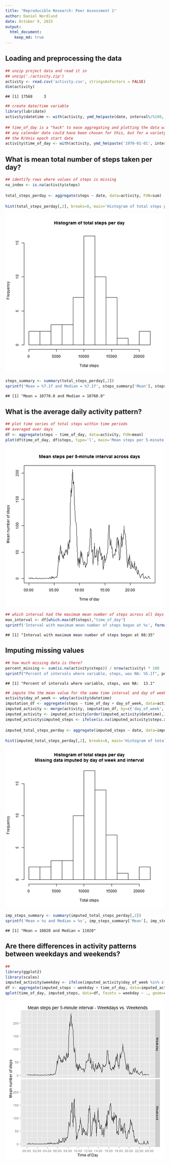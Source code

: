 ```yaml
---
title: "Reproducible Research: Peer Assessment 1"
author: Daniel Nordlund
date: October 9, 2015
output: 
  html_document:
    keep_md: true
---
```



## Loading and preprocessing the data


```r
## unzip project data and read it in
## unzip('./activity.zip')
activity <- read.csv('activity.csv', stringsAsFactors = FALSE)
dim(activity)
```

```
## [1] 17568     3
```

```r
## create date/time variable 
library(lubridate)
activity$datetime <- with(activity, ymd_hm(paste(date, interval%/%100, interval%%100, sep=':')))

## time_of_day is a "hack" to ease aggregating and plotting the data with ggplot2
## any calendar date could have been chosen for this, but for a variety of reasons I chose
## the R/Unix epoch start date
activity$time_of_day <- with(activity, ymd_hm(paste('1970-01-01', interval%/%100, interval%%100, sep=':')))
```

## What is mean total number of steps taken per day?

```r
## identify rows where values of steps is missing
na_index <- is.na(activity$steps)

total_steps_perday <- aggregate(steps ~ date, data=activity, FUN=sum)

hist(total_steps_perday[,2], breaks=8, main='Histogram of total steps per day', xlab='Total steps')
```

![plot of chunk unnamed-chunk-2](figure/unnamed-chunk-2-1.png) 

```r
steps_summary <- summary(total_steps_perday[,2])
sprintf('Mean = %7.1f and Median = %7.1f', steps_summary['Mean'], steps_summary['Median'])
```

```
## [1] "Mean = 10770.0 and Median = 10760.0"
```

## What is the average daily activity pattern?

```r
## plot time series of total steps within time periods
## averaged over days
df <- aggregate(steps ~ time_of_day, data=activity, FUN=mean)
plot(df$time_of_day, df$steps, type='l', main='Mean steps per 5-minute interval across days', xlab='Time of day', ylab='Mean number of steps')
```

![plot of chunk unnamed-chunk-3](figure/unnamed-chunk-3-1.png) 

```r
## which interval had the maximum mean number of steps across all days
max_interval <- df[which.max(df$steps),"time_of_day"]
sprintf('Interval with maximum mean number of steps began at %s', format(max_interval,'%H:%M'))
```

```
## [1] "Interval with maximum mean number of steps began at 08:35"
```

## Imputing missing values

```r
## how much missing data is there?
percent_missing <- sum(is.na(activity$steps)) / nrow(activity) * 100
sprintf("Percent of intervals where variable, steps, was NA: %5.1f", percent_missing)
```

```
## [1] "Percent of intervals where variable, steps, was NA:  13.1"
```

```r
## impute the the mean value for the same time interval and day of week
activity$day_of_week <- wday(activity$datetime)
imputation_df <- aggregate(steps ~ time_of_day + day_of_week, data=activity, FUN=mean)
imputed_activity <- merge(activity, imputation_df, by=c('day_of_week','time_of_day'), all.x=TRUE) 
imputed_activity <- imputed_activity[order(imputed_activity$datetime),]
imputed_activity$imputed_steps <- ifelse(is.na(imputed_activity$steps.x), imputed_activity$steps.y, imputed_activity$steps.x)

imputed_total_steps_perday <- aggregate(imputed_steps ~ date, data=imputed_activity,  FUN=sum)

hist(imputed_total_steps_perday[,2], breaks=8, main='Histogram of total steps per day\nMissing data imputed by day of week and interval', xlab='Total steps')
```

![plot of chunk unnamed-chunk-4](figure/unnamed-chunk-4-1.png) 

```r
imp_steps_summary <- summary(imputed_total_steps_perday[,2])
sprintf('Mean = %s and Median = %s', imp_steps_summary['Mean'], imp_steps_summary['Median'])
```

```
## [1] "Mean = 10820 and Median = 11020"
```



## Are there differences in activity patterns between weekdays and weekends?

```r
## 
library(ggplot2)
library(scales)
imputed_activity$weekday <- ifelse(imputed_activity$day_of_week %in% c(1,7), 'Weekend', 'Weekday')
df <- aggregate(imputed_steps ~ weekday + time_of_day, data=imputed_activity, FUN=mean)
qplot(time_of_day, imputed_steps, data=df, facets = weekday ~ ., geom=c('line'), xlab="Time of Day", ylab='Mean number of steps') + scale_x_datetime(breaks=date_breaks('2 hour'), labels=date_format('%H:%M')) + labs(title='Mean steps per 5-minute interval - Weekdays vs. Weekends')
```

![plot of chunk unnamed-chunk-5](figure/unnamed-chunk-5-1.png) 

